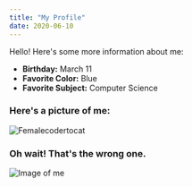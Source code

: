 ```yaml
---
title: "My Profile"
date: 2020-06-10
---
```

Hello! Here's some more information about me:
- **Birthday:** March 11
- **Favorite Color:** Blue
- **Favorite Subject:** Computer Science

### Here's a picture of me:
![Femalecodertocat](https://octodex.github.com/images/femalecodertocat.png)

### Oh wait! That's the wrong one.
![Image of me](images/bio-photo.jpg)

